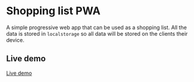 # Shopping list PWA
A simple progressive web app that can be used as a shopping list. All the data is stored in `localstorage` so all data will be stored on the clients their device.

## Live demo
[Live demo](https://www.royvoetman.nl/demos/shopping-list/)
